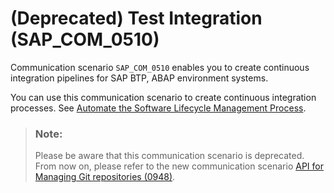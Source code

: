 <!-- loiob04a9ae412894725a2fc539bfb1ca055 -->

# \(Deprecated\) Test Integration \(SAP\_COM\_0510\)

Communication scenario `SAP_COM_0510` enables you to create continuous integration pipelines for SAP BTP, ABAP environment systems.

You can use this communication scenario to create continuous integration processes. See [Automate the Software Lifecycle Management Process](automate-the-software-lifecycle-management-process-e342c24.md).

> ### Note:  
> Please be aware that this communication scenario is deprecated. From now on, please refer to the new communication scenario [API for Managing Git repositories \(0948\)](https://help.sap.com/docs/btp/sap-business-technology-platform/api-for-managing-software-components-61f4d47af1394b1c8ad684b71d3ad6a0?version=Cloud).


